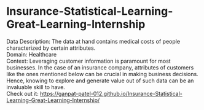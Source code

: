 # Insurance-Statistical-Learning-Great-Learning-Internship
Data Description: The data at hand contains medical costs of people characterized by certain attributes.  <br>
Domain: Healthcare  <br>
Context: Leveraging customer information is paramount for most businesses. In the case of an insurance company, attributes of customers like the ones mentioned below can be crucial in making business decisions. Hence, knowing to explore and generate value out of such data can be an invaluable skill to have.<br>
Check out it: https://ganpat-patel-012.github.io/Insurance-Statistical-Learning-Great-Learning-Internship/
